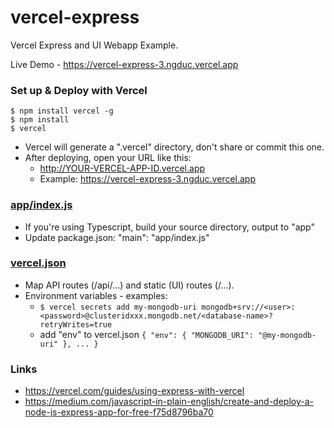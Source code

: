 # vercel-express

Vercel Express and UI Webapp Example.

Live Demo - https://vercel-express-3.ngduc.vercel.app

### Set up & Deploy with Vercel

```
$ npm install vercel -g
$ npm install
$ vercel
```

- Vercel will generate a ".vercel" directory, don't share or commit this one.
- After deploying, open your URL like this:
  - http://YOUR-VERCEL-APP-ID.vercel.app
  - Example: https://vercel-express-3.ngduc.vercel.app

### [app/index.js](src/index.js)

- If you're using Typescript, build your source directory, output to "app"
- Update package.json: "main": "app/index.js"

### [vercel.json](./vercel.json)

- Map API routes (/api/...) and static (UI) routes (/...).
- Environment variables - examples:
  - ```$ vercel secrets add my-mongodb-uri mongodb+srv://<user>:<password>@clusteridxxx.mongodb.net/<database-name>?retryWrites=true```
  - add "env" to vercel.json ```{ "env": { "MONGODB_URI": "@my-mongodb-uri" }, ... }```


### Links
- https://vercel.com/guides/using-express-with-vercel
- https://medium.com/javascript-in-plain-english/create-and-deploy-a-node-js-express-app-for-free-f75d8796ba70
